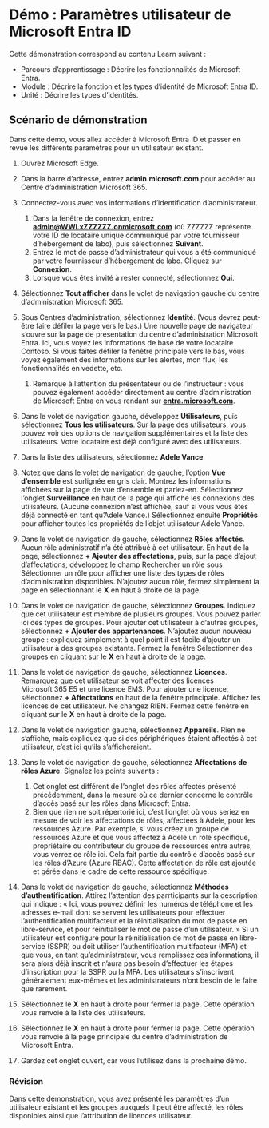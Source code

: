 <!---
---
Démo : Titre : « Explorer les paramètres des utilisateurs Microsoft Entra ID » Parcours d’apprentissage/Module/Unité : « Parcours d’apprentissage : Décrire les fonctionnalités de Microsoft Entra ; Module 1 : Décrire la fonction et les types d’identité de Microsoft Entra ID ; Unité 3 : Décrire les types d’identité Microsoft Entra »
---
--->

# Démo : Paramètres utilisateur de Microsoft Entra ID

Cette démonstration correspond au contenu Learn suivant :

- Parcours d’apprentissage : Décrire les fonctionnalités de Microsoft Entra.
- Module : Décrire la fonction et les types d’identité de Microsoft Entra ID.
- Unité : Décrire les types d’identités.

## Scénario de démonstration

Dans cette démo, vous allez accéder à Microsoft Entra ID et passer en revue les différents paramètres pour un utilisateur existant.

1. Ouvrez Microsoft Edge.

1. Dans la barre d’adresse, entrez **admin.microsoft.com** pour accéder au Centre d’administration Microsoft 365.

1. Connectez-vous avec vos informations d’identification d’administrateur.
    1. Dans la fenêtre de connexion, entrez **admin@WWLxZZZZZZ.onmicrosoft.com** (où ZZZZZZ représente votre ID de locataire unique communiqué par votre fournisseur d’hébergement de labo), puis sélectionnez **Suivant**.
    1. Entrez le mot de passe d’administrateur qui vous a été communiqué par votre fournisseur d’hébergement de labo. Cliquez sur **Connexion**.
    1. Lorsque vous êtes invité à rester connecté, sélectionnez **Oui**.

1. Sélectionnez **Tout afficher** dans le volet de navigation gauche du centre d’administration Microsoft 365.

1. Sous Centres d’administration, sélectionnez **Identité**. (Vous devrez peut-être faire défiler la page vers le bas.)  Une nouvelle page de navigateur s’ouvre sur la page de présentation du centre d’administration Microsoft Entra. Ici, vous voyez les informations de base de votre locataire Contoso. Si vous faites défiler la fenêtre principale vers le bas, vous voyez également des informations sur les alertes, mon flux, les fonctionnalités en vedette, etc.  
    1. Remarque à l’attention du présentateur ou de l’instructeur : vous pouvez également accéder directement au centre d’administration de Microsoft Entra en vous rendant sur **[entra.microsoft.com](https://entra.microsoft.com)**.

1. Dans le volet de navigation gauche, développez **Utilisateurs**, puis sélectionnez **Tous les utilisateurs**.  Sur la page des utilisateurs, vous pouvez voir des options de navigation supplémentaires et la liste des utilisateurs. Votre locataire est déjà configuré avec des utilisateurs.

1. Dans la liste des utilisateurs, sélectionnez **Adele Vance**.

1. Notez que dans le volet de navigation de gauche, l’option **Vue d’ensemble** est surlignée en gris clair.  Montrez les informations affichées sur la page de vue d’ensemble et parlez-en.  Sélectionnez l’onglet **Surveillance** en haut de la page qui affiche les connexions des utilisateurs. (Aucune connexion n’est affichée, sauf si vous vous êtes déjà connecté en tant qu’Adele Vance.)  Sélectionnez ensuite **Propriétés** pour afficher toutes les propriétés de l’objet utilisateur Adele Vance.

1. Dans le volet de navigation de gauche, sélectionnez **Rôles affectés**.  Aucun rôle administratif n’a été attribué à cet utilisateur.  En haut de la page, sélectionnez **+ Ajouter des affectations**, puis, sur la page d’ajout d’affectations, développez le champ Rechercher un rôle sous Sélectionner un rôle pour afficher une liste des types de rôles d’administration disponibles.  N’ajoutez aucun rôle, fermez simplement la page en sélectionnant le **X** en haut à droite de la page.

1. Dans le volet de navigation de gauche, sélectionnez **Groupes**.  Indiquez que cet utilisateur est membre de plusieurs groupes.  Vous pouvez parler ici des types de groupes.  Pour ajouter cet utilisateur à d’autres groupes, sélectionnez **+ Ajouter des appartenances**.  N’ajoutez aucun nouveau groupe : expliquez simplement à quel point il est facile d’ajouter un utilisateur à des groupes existants. Fermez la fenêtre Sélectionner des groupes en cliquant sur le **X** en haut à droite de la page.

1. Dans le volet de navigation de gauche, sélectionnez **Licences**. Remarquez que cet utilisateur se voit affecter des licences Microsoft 365 E5 et une licence EMS.  Pour ajouter une licence, sélectionnez **+ Affectations** en haut de la fenêtre principale.  Affichez les licences de cet utilisateur. Ne changez RIEN.  Fermez cette fenêtre en cliquant sur le **X** en haut à droite de la page.

1. Dans le volet de navigation gauche, sélectionnez **Appareils**.  Rien ne s’affiche, mais expliquez que si des périphériques étaient affectés à cet utilisateur, c’est ici qu’ils s’afficheraient.

1. Dans le volet de navigation de gauche, sélectionnez **Affectations de rôles Azure**.  Signalez les points suivants :
    1. Cet onglet est différent de l’onglet des rôles affectés présenté précédemment, dans la mesure où ce dernier concerne le contrôle d’accès basé sur les rôles dans Microsoft Entra.
    1. Bien que rien ne soit répertorié ici, c’est l’onglet où vous seriez en mesure de voir les affectations de rôles, affectées à Adele, pour les ressources Azure. Par exemple, si vous créez un groupe de ressources Azure et que vous affectez à Adele un rôle spécifique, propriétaire ou contributeur du groupe de ressources entre autres, vous verrez ce rôle ici. Cela fait partie du contrôle d’accès basé sur les rôles d’Azure (Azure RBAC). Cette affectation de rôle est ajoutée et gérée dans le cadre de cette ressource spécifique.

1. Dans le volet de navigation de gauche, sélectionnez **Méthodes d’authentification**.  Attirez l’attention des parrticipants sur la description qui indique : « Ici, vous pouvez définir les numéros de téléphone et les adresses e-mail dont se servent les utilisateurs pour effectuer l’authentification multifacteur et la réinitialisation du mot de passe en libre-service, et pour réinitialiser le mot de passe d’un utilisateur. » Si un utilisateur est configuré pour la réinitialisation de mot de passe en libre-service (SSPR) ou doit utiliser l’authentification multifacteur (MFA) et que vous, en tant qu’administrateur, vous remplissez ces informations, il sera alors déjà inscrit et n’aura pas besoin d’effectuer les étapes d’inscription pour la SSPR ou la MFA.  Les utilisateurs s’inscrivent généralement eux-mêmes et les administrateurs n’ont besoin de le faire que rarement.

1. Sélectionnez le **X** en haut à droite pour fermer la page. Cette opération vous renvoie à la liste des utilisateurs.

1. Sélectionnez le **X** en haut à droite pour fermer la page. Cette opération vous renvoie à la page principale du centre d’administration de Microsoft Entra.

1. Gardez cet onglet ouvert, car vous l’utilisez dans la prochaine démo.

### Révision

Dans cette démonstration, vous avez présenté les paramètres d’un utilisateur existant et les groupes auxquels il peut être affecté, les rôles disponibles ainsi que l’attribution de licences utilisateur.
